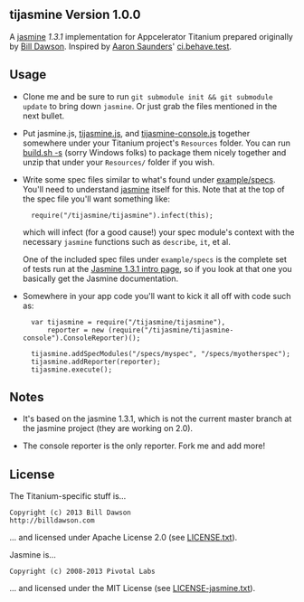 ## tijasmine Version 1.0.0

A [jasmine][1] *1.3.1* implementation for Appcelerator Titanium prepared originally by
[Bill Dawson][10]. Inspired by [Aaron Saunders][11]'
[ci.behave.test][12].

## Usage

- Clone me and be sure to run `git submodule init && git submodule update` to
  bring down `jasmine`.  Or just grab the files mentioned in the next bullet.

- Put jasmine.js, [tijasmine.js][3], and [tijasmine-console.js][4] together
  somewhere under your Titanium project's `Resources` folder. You can run
  [build.sh -s][5] (sorry Windows
  folks) to package them nicely together and unzip that under your
  `Resources/` folder if you wish.

- Write some spec files similar to what's found under [example/specs][6]. You'll
  need to understand [jasmine][1] itself for this.  Note that at the top of the
  spec file you'll want something like:

        require("/tijasmine/tijasmine").infect(this);

  which will infect (for a good cause!) your spec module's context with the
  necessary `jasmine` functions such as `describe`, `it`, et al.

  One of the included spec files under `example/specs` is the complete set
  of tests run at the [Jasmine 1.3.1 intro page][1], so if you look at that
  one you basically get the Jasmine documentation.

- Somewhere in your app code you'll want to kick it all off with code such as:

        
		var tijasmine = require("/tijasmine/tijasmine"),
			reporter = new (require("/tijasmine/tijasmine-console").ConsoleReporter)();

		tijasmine.addSpecModules("/specs/myspec", "/specs/myotherspec");
		tijasmine.addReporter(reporter);
		tijasmine.execute();

## Notes

- It's based on the jasmine 1.3.1, which is not the current master branch at the jasmine project (they are working on 2.0).

- The console reporter is the only reporter. Fork me and add more!

## License

The Titanium-specific stuff is...

    Copyright (c) 2013 Bill Dawson
	http://billdawson.com

... and licensed under Apache License 2.0 (see [LICENSE.txt][7]).

Jasmine is...

    Copyright (c) 2008-2013 Pivotal Labs

... and licensed under the MIT License (see [LICENSE-jasmine.txt][8]).

[1]: https://jasmine.github.io/
[3]: src/tijasmine.js
[4]: src/tijasmine-console.js
[5]: build.sh
[6]: example/specs
[7]: LICENSE.txt
[8]: LICENSE-jasmine.txt
[9]: http://github.com/billdawson/tijasmine/issues
[10]: http://billdawson.com
[11]: http://twitter.com/aaronksaunders
[12]: http://github.com/aaronksaunders/ci.behave.test

